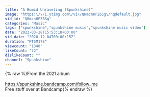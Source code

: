 ```yaml
---
title: "A Humid Unraveling (Spunkshine)"
image: "https:\/\/i.ytimg.com\/vi\/QHmcnHPZ6Sg\/hqdefault.jpg"
vid_id: "QHmcnHPZ6Sg"
categories: "Music"
tags: ["spunkshine","spunkshine music","spunkshine music video"]
date: "2022-03-28T15:53:18+03:00"
vid_date: "2020-12-04T00:00:15Z"
duration: "PT6M17S"
viewcount: "1340"
likeCount: "72"
dislikeCount: ""
channel: "Spunkshine"
---
```

{% raw %}From the 2021 album<br /><br /><a rel="nofollow" target="blank" href="https://spunkshine.bandcamp.com/follow_me">https://spunkshine.bandcamp.com/follow_me</a><br />Free stuff over at Bandcamp{% endraw %}
